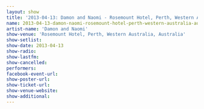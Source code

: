 ```yaml
---
layout: show
title: '2013-04-13: Damon and Naomi - Rosemount Hotel, Perth, Western Australia, Australia'
name: 2013-04-13-damon-naomi-rosemount-hotel-perth-western-australia-australia
artist-name: 'Damon and Naomi'
show-venue: 'Rosemount Hotel, Perth, Western Australia, Australia'
show-setlist: 
show-date: 2013-04-13
show-radio: 
show-lastfm: 
show-cancelled: 
performers: 
facebook-event-url: 
show-poster-url: 
show-ticket-url: 
show-venue-website: 
show-additional: 
---
```


